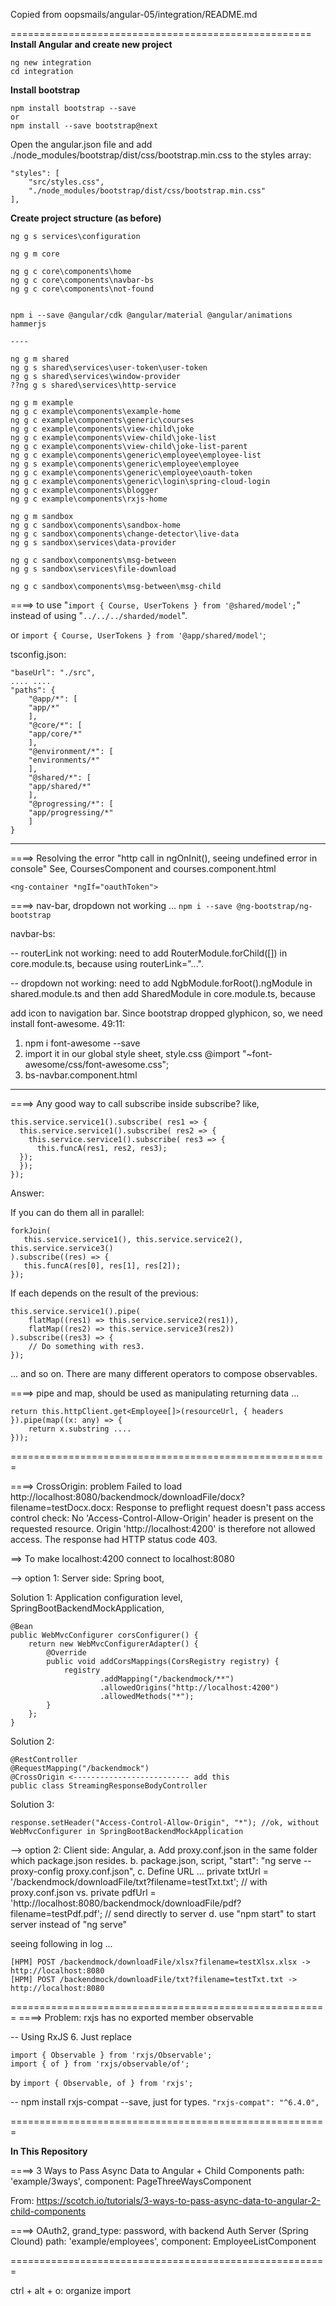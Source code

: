 Copied from oopsmails/angular-05/integration/README.md


====================================================
**Install Angular and create new project**
```
ng new integration
cd integration
```

**Install bootstrap**
```
npm install bootstrap --save
or
npm install --save bootstrap@next
```

Open the angular.json file and add ./node_modules/bootstrap/dist/css/bootstrap.min.css to the styles array:
```
"styles": [ 
    "src/styles.css", 
    "./node_modules/bootstrap/dist/css/bootstrap.min.css" 
],
```
**Create project structure (as before)**
```
ng g s services\configuration

ng g m core

ng g c core\components\home
ng g c core\components\navbar-bs
ng g c core\components\not-found


npm i --save @angular/cdk @angular/material @angular/animations hammerjs

----

ng g m shared
ng g s shared\services\user-token\user-token
ng g s shared\services\window-provider
??ng g s shared\services\http-service

ng g m example
ng g c example\components\example-home
ng g c example\components\generic\courses
ng g c example\components\view-child\joke
ng g c example\components\view-child\joke-list
ng g c example\components\view-child\joke-list-parent
ng g c example\components\generic\employee\employee-list
ng g s example\components\generic\employee\employee
ng g c example\components\generic\employee\oauth-token
ng g c example\components\generic\login\spring-cloud-login
ng g c example\components\blogger
ng g c example\components\rxjs-home

ng g m sandbox
ng g c sandbox\components\sandbox-home
ng g c sandbox\components\change-detector\live-data
ng g s sandbox\services\data-provider

ng g c sandbox\components\msg-between
ng g s sandbox\services\file-download

ng g c sandbox\components\msg-between\msg-child
```

====> to use "`import { Course, UserTokens } from '@shared/model';`"
instead of using "`../../../sharded/model`".

or `import { Course, UserTokens } from '@app/shared/model'`;

tsconfig.json:
```
"baseUrl": "./src",
.... ....
"paths": {
    "@app/*": [
    "app/*"
    ],
    "@core/*": [
    "app/core/*"
    ],
    "@environment/*": [
    "environments/*"
    ],
    "@shared/*": [
    "app/shared/*"
    ],
    "@progressing/*": [
    "app/progressing/*"
    ]
}
```

----

====> Resolving the error "http call in ngOnInit(), seeing undefined error in console"
See, CoursesComponent and courses.component.html

`<ng-container *ngIf="oauthToken">`

====> nav-bar, dropdown not working ...
`npm i --save @ng-bootstrap/ng-bootstrap`

navbar-bs:

-- routerLink not working: 
need to add RouterModule.forChild([]) in core.module.ts, because using routerLink="...".

-- dropdown not working: 
need to add NgbModule.forRoot().ngModule in shared.module.ts and then add SharedModule
in core.module.ts, because 
<div ngbDropdownMenu ...

----
add icon to navigation bar. Since bootstrap dropped glyphicon, so, we need install 
font-awesome.
49:11: 
1. npm i font-awesome --save
2. import it in our global style sheet, style.css
@import "~font-awesome/css/font-awesome.css";
3. bs-navbar.component.html
<i class="fa fa-leaf" aria-hidden="true"></i>

----

====> Any good way to call subscribe inside subscribe? like,
```
this.service.service1().subscribe( res1 => {
  this.service.service1().subscribe( res2 => {
    this.service.service1().subscribe( res3 => {
      this.funcA(res1, res2, res3);
  });
  });
});
```

Answer:

If you can do them all in parallel:
```
forkJoin(
   this.service.service1(), this.service.service2(), this.service.service3()
).subscribe((res) => {
   this.funcA(res[0], res[1], res[2]);
});
```

If each depends on the result of the previous:

```
this.service.service1().pipe(
    flatMap((res1) => this.service.service2(res1)),
    flatMap((res2) => this.service.service3(res2))
).subscribe((res3) => {
    // Do something with res3.
});
```

... and so on. There are many different operators to compose observables.



====> pipe and map, should be used as manipulating returning data ...
```
return this.httpClient.get<Employee[]>(resourceUrl, { headers }).pipe(map((x: any) => {
    return x.substring ....
}));
```


=======================================================

====> CrossOrigin: problem
Failed to load http://localhost:8080/backendmock/downloadFile/docx?filename=testDocx.docx: Response to preflight request doesn't pass access control check: No 'Access-Control-Allow-Origin' header is present on the requested resource. Origin 'http://localhost:4200' is therefore not allowed access. The response had HTTP status code 403.

==> To make localhost:4200 connect to localhost:8080

--> option 1: Server side: Spring boot,

Solution 1:
Application configuration level, SpringBootBackendMockApplication, 

```
@Bean
public WebMvcConfigurer corsConfigurer() {
    return new WebMvcConfigurerAdapter() {
        @Override
        public void addCorsMappings(CorsRegistry registry) {
            registry
                    .addMapping("/backendmock/**")
                    .allowedOrigins("http://localhost:4200")
                    .allowedMethods("*");
        }
    };
}
```
Solution 2:

```
@RestController
@RequestMapping("/backendmock")
@CrossOrigin <-------------------------- add this
public class StreamingResponseBodyController
```
Solution 3:
```
response.setHeader("Access-Control-Allow-Origin", "*"); //ok, without WebMvcConfigurer in SpringBootBackendMockApplication
```
--> option 2: Client side: Angular,
a. Add proxy.conf.json in the same folder which package.json resides.
b. package.json, script,
"start": "ng serve --proxy-config proxy.conf.json",
c. Define URL ...
 private txtUrl = '/backendmock/downloadFile/txt?filename=testTxt.txt'; // with proxy.conf.json
 vs.
 private pdfUrl = 'http://localhost:8080/backendmock/downloadFile/pdf?filename=testPdf.pdf'; // send directly to server
d. use "npm start" to start server instead of "ng serve"

seeing following in log ...

```
[HPM] POST /backendmock/downloadFile/xlsx?filename=testXlsx.xlsx -> http://localhost:8080
[HPM] POST /backendmock/downloadFile/txt?filename=testTxt.txt -> http://localhost:8080
```

=======================================================
====> Problem: rxjs has no exported member observable

-- Using RxJS 6. Just replace
```
import { Observable } from 'rxjs/Observable';
import { of } from 'rxjs/observable/of';
```
by
`import { Observable, of } from 'rxjs';`

-- npm install rxjs-compat --save, just for types.
`"rxjs-compat": "^6.4.0",`

=======================================================

**In This Repository**

====> 3 Ways to Pass Async Data to Angular + Child Components
path: 'example/3ways', component: PageThreeWaysComponent

From: https://scotch.io/tutorials/3-ways-to-pass-async-data-to-angular-2-child-components 

====> OAuth2, grand_type: password, with backend Auth Server (Spring Clound)
path: 'example/employees', component: EmployeeListComponent


=======================================================

ctrl + alt + o: organize import


